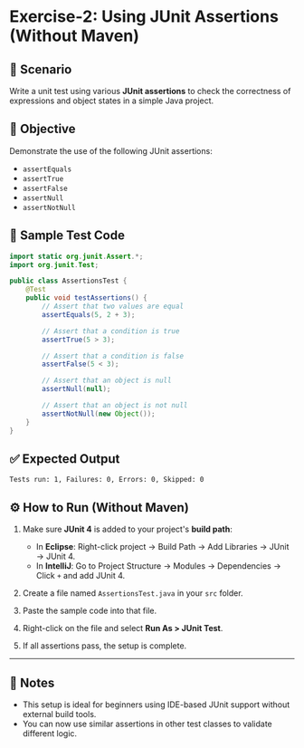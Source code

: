 
# Exercise-2: Using JUnit Assertions (Without Maven)

## 📘 Scenario
Write a unit test using various **JUnit assertions** to check the correctness of expressions and object states in a simple Java project.

## 🎯 Objective
Demonstrate the use of the following JUnit assertions:

- `assertEquals`
- `assertTrue`
- `assertFalse`
- `assertNull`
- `assertNotNull`

## 🧪 Sample Test Code

```java
import static org.junit.Assert.*;
import org.junit.Test;

public class AssertionsTest {
    @Test
    public void testAssertions() {
        // Assert that two values are equal
        assertEquals(5, 2 + 3);

        // Assert that a condition is true
        assertTrue(5 > 3);

        // Assert that a condition is false
        assertFalse(5 < 3);

        // Assert that an object is null
        assertNull(null);

        // Assert that an object is not null
        assertNotNull(new Object());
    }
}
````

## ✅ Expected Output

```
Tests run: 1, Failures: 0, Errors: 0, Skipped: 0
```

## ⚙️ How to Run (Without Maven)

1. Make sure **JUnit 4** is added to your project's **build path**:

   * In **Eclipse**: Right-click project → Build Path → Add Libraries → JUnit → JUnit 4.
   * In **IntelliJ**: Go to Project Structure → Modules → Dependencies → Click `+` and add JUnit 4.

2. Create a file named `AssertionsTest.java` in your `src` folder.

3. Paste the sample code into that file.

4. Right-click on the file and select **Run As > JUnit Test**.

5. If all assertions pass, the setup is complete.

---

## 📝 Notes

* This setup is ideal for beginners using IDE-based JUnit support without external build tools.
* You can now use similar assertions in other test classes to validate different logic.

```


```
